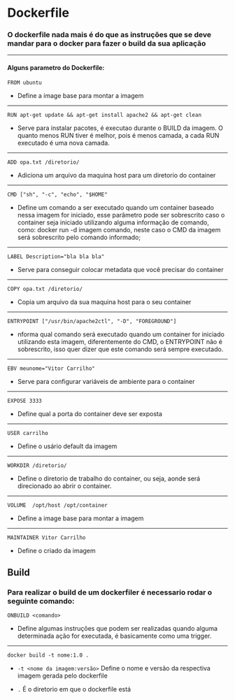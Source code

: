 # Dockerfile

### O dockerfile nada mais é do que as instruções que se deve mandar para o docker para fazer o build da sua aplicação
---
#### Alguns parametro do Dockerfile:

```FROM ubuntu```

* Define a image base para montar a imagem

---
```RUN apt-get update && apt-get install apache2 && apt-get clean```

* Serve para instalar pacotes, é executao durante o BUILD da imagem. O quanto menos RUN tiver é melhor, pois é menos camada, a cada RUN executado é uma nova camada.
---

```ADD opa.txt /diretorio/```

* Adiciona um arquivo da maquina host para um diretorio do container
---

```CMD ["sh", "-c", "echo", "$HOME"```

* Define um comando a ser executado quando um container baseado nessa imagem for iniciado, esse parâmetro pode ser sobrescrito caso o container seja iniciado utilizando alguma informação de comando, como: docker run -d imagem comando, neste caso o CMD da imagem será sobrescrito pelo comando informado;
---

```LABEL Description="bla bla bla"```

* Serve para conseguir colocar metadata que você precisar do container
---

```COPY opa.txt /diretorio/```

* Copia um arquivo da sua maquina host para o seu container
---

```ENTRYPOINT ["/usr/bin/apache2ctl", "-D", "FOREGROUND"]```

* nforma qual comando será executado quando um container for iniciado utilizando esta imagem, diferentemente do CMD, o ENTRYPOINT não é sobrescrito, isso quer dizer que este comando será sempre executado.
---

```EBV meunome="Vitor Carrilho"```

* Serve para configurar variáveis de ambiente para o container
---

```EXPOSE 3333```

* Define qual a porta do container deve ser exposta
---

```USER carrilho```

* Define o usário default da imagem
---

```WORKDIR /diretorio/```

* Define o diretorio de trabalho do container, ou seja, aonde será direcionado ao abrir o container.
---

```VOLUME  /opt/host /opt/container```

* Define a image base para montar a imagem
---

```MAINTAINER Vitor Carrilho```

* Define o criado da imagem

## Build

### Para realizar o build de um dockerfiler é necessario rodar o seguinte comando:

```ONBUILD <comando>```

* Define algumas instruções que podem ser realizadas quando alguma determinada ação for executada, é basicamente como uma trigger.
---

```docker build -t nome:1.0 .```

* ```-t <nome da imagem:versão>``` Define o nome e versão da respectiva imagem gerada pelo dockerfile

* ```.``` É o diretorio em que o dockerfile está
